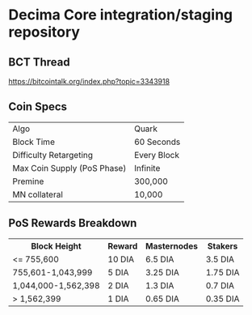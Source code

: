 Decima Core integration/staging repository
=====================================

## BCT Thread ##

https://bitcointalk.org/index.php?topic=3343918


## Coin Specs ##
<table>
<tr><td>Algo</td><td>Quark</td></tr>
<tr><td>Block Time</td><td>60 Seconds</td></tr>
<tr><td>Difficulty Retargeting</td><td>Every Block</td></tr>
<tr><td>Max Coin Supply (PoS Phase)</td><td>Infinite</td></tr>
<tr><td>Premine</td><td>300,000</td></tr>
<tr><td>MN collateral</td><td>10,000</td></tr>
</table>

## PoS Rewards Breakdown ##

<table>
<th>Block Height</th><th>Reward</th><th>Masternodes</th><th>Stakers</th>
<tr><td><= 755,600</td><td>10 DIA</td><td>6.5 DIA</td><td>3.5 DIA</td></tr>
<tr><td>755,601-1,043,999</td><td>5 DIA</td><td>3.25 DIA</td><td>1.75 DIA</td></tr>
<tr><td>1,044,000-1,562,398</td><td>2 DIA</td><td>1.3 DIA</td><td>0.7 DIA</td></tr>
<tr><td>> 1,562,399</td><td>1 DIA</td><td>0.65 DIA</td><td>0.35 DIA</td></tr>
</table>
